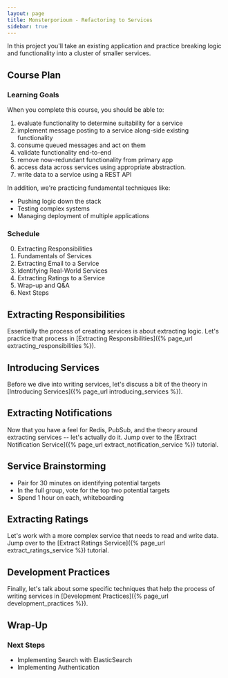 ```yaml
---
layout: page
title: Monsterporioum - Refactoring to Services
sidebar: true
---
```


In this project you'll take an existing application and practice breaking logic and functionality into a cluster of smaller services.

## Course Plan

### Learning Goals

When you complete this course, you should be able to:

1. evaluate functionality to determine suitability for a service
2. implement message posting to a service along-side existing functionality
3. consume queued messages and act on them
4. validate functionality end-to-end
5. remove now-redundant functionality from primary app
6. access data across services using appropriate abstraction.
7. write data to a service using a REST API

In addition, we're practicing fundamental techniques like:

* Pushing logic down the stack
* Testing complex systems
* Managing deployment of multiple applications

### Schedule

0. Extracting Responsibilities
1. Fundamentals of Services
2. Extracting Email to a Service
3. Identifying Real-World Services
4. Extracting Ratings to a Service
5. Wrap-up and Q&A
6. Next Steps

## Extracting Responsibilities

Essentially the process of creating services is about extracting logic. Let's practice that process in [Extracting Responsibilities]({% page_url extracting_responsibilities %}).

## Introducing Services

Before we dive into writing services, let's discuss a bit of the theory in [Introducing Services]({% page_url introducing_services %}).

## Extracting Notifications

Now that you have a feel for Redis, PubSub, and the theory around extracting services -- let's actually do it. Jump over to the [Extract Notification Service]({% page_url extract_notification_service %}) tutorial.

## Service Brainstorming

* Pair for 30 minutes on identifying potential targets
* In the full group, vote for the top two potential targets
* Spend 1 hour on each, whiteboarding

## Extracting Ratings

Let's work with a more complex service that needs to read and write data. Jump over to the [Extract Ratings Service]({% page_url extract_ratings_service %}) tutorial.

## Development Practices

Finally, let's talk about some specific techniques that help the process of writing services in [Development Practices]({% page_url development_practices %}).

## Wrap-Up

### Next Steps

* Implementing Search with ElasticSearch
* Implementing Authentication
